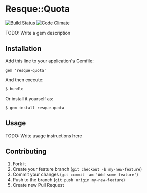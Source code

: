 # Resque::Quota

[![Build Status](https://secure.travis-ci.org/Theano/Theano.png)](http://travis-ci.org/Theano/Theano)
[![Code Climate](https://codeclimate.com/badge.png)](https://codeclimate.com/github/hisea/resque-quota)

TODO: Write a gem description

## Installation

Add this line to your application's Gemfile:

    gem 'resque-quota'

And then execute:

    $ bundle

Or install it yourself as:

    $ gem install resque-quota

## Usage

TODO: Write usage instructions here

## Contributing

1. Fork it
2. Create your feature branch (`git checkout -b my-new-feature`)
3. Commit your changes (`git commit -am 'Add some feature'`)
4. Push to the branch (`git push origin my-new-feature`)
5. Create new Pull Request
